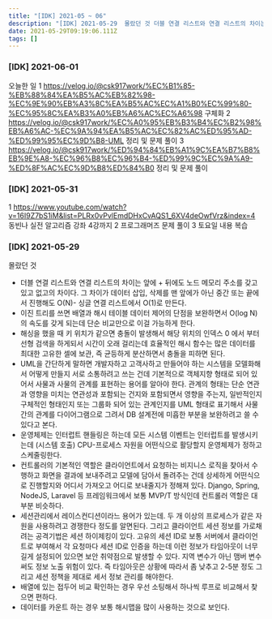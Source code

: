```yaml
---
title: "[IDK] 2021-05 ~ 06"
description: "[IDK] 2021-05-29  몰랐던 것 더블 연결 리스트와 연결 리스트의 차이는 앞에 + 뒤에도 노드 메모리 주소를 갖고 있고 없고의 차이다. 그 차이가 데이터 삽입, 삭제를 맨 앞에가 아닌 중간 또는 끝에서 진행해도 ON- 싱글 연결 리스트에서 O1로 만든"
date: 2021-05-29T09:19:06.111Z
tags: []
---
```

### [IDK] 2021-06-01
오늘한 일
1 https://velog.io/@csk917work/%EC%B1%85-%EB%88%84%EA%B5%AC%EB%82%98-%EC%9E%90%EB%A3%8C%EA%B5%AC%EC%A1%B0%EC%99%80-%EC%95%8C%EA%B3%A0%EB%A6%AC%EC%A6%98 
구체화
2 https://velog.io/@csk917work/%EC%A0%95%EB%B3%B4%EC%B2%98%EB%A6%AC-%EC%9A%94%EA%B5%AC%EC%82%AC%ED%95%AD-%ED%99%95%EC%9D%B8-UML
정리 및 문제 풀이 
3 https://velog.io/@csk917work/%ED%94%84%EB%A1%9C%EA%B7%B8%EB%9E%A8-%EC%96%B8%EC%96%B4-%ED%99%9C%EC%9A%A9-%ED%8F%AC%EC%9D%B8%ED%84%B0
정리 및 문제 풀이 

### [IDK] 2021-05-31
1 https://www.youtube.com/watch?v=16I9Z7bS1iM&list=PLRx0vPvlEmdDHxCvAQS1_6XV4deOwfVrz&index=4
동빈나 실전 알고리즘 강좌 4강까지
2 프로그래머즈 문제 풀이
3 토요일 내용 복습

### [IDK] 2021-05-29

몰랐던 것
- 더블 연결 리스트와 연결 리스트의 차이는 앞에 + 뒤에도 노드 메모리 주소를 갖고 있고 없고의 차이다. 그 차이가 데이터 삽입, 삭제를 맨 앞에가 아닌 중간 또는 끝에서 진행해도 O(N)- 싱글 연결 리스트에서 O(1)로 만든다.
- 이진 트리를 쓰면 배열과 해시 테이블 데이터 제어의 단점을 보완하면서 O(log N)의 속도를 갖게 되는데 단순 비교만으로 이걸 가능하게 한다. 
- 해싱을 했을 때 키 위치가 같으면 충돌이 발생해서 해당 위치의 인덱스 0 에서 부터 선형 검색을 하게되서 시간이 오래 걸리는데 효율적인 해시 함수는 많은 데이터를 최대한 고유한 셀에 보관, 즉 균등하게 분산하면서 충돌을 피하면 된다.
- UML을 간단하게 말하면 개발자하고 고객사하고 만들어야 하는 시스템을 모델화해서 어떻게 만들지 서로 소통하려고 쓰는 건데 기본적으로 객체지향 형태로 되어 있어서 사물과 사물의 관계를 표현하는 용어를 알아야 한다. 관계의 형태는 단순 연관과 영향을 미치는 연관성과 포함되는 건지와 포함되면서 영향을 주는지, 일반적인지 구체적인 형태인지 또는 그룹화 되어 있는 관계인지를 UML 형태로 표기해서 사물간의 관계를 다이어그램으로 그려서 DB 설계전에 미흡한 부분을 보완하려고 쓸 수 있다고 본다. 
- 운영체제는 인터럽트 핸들링은 하는데 모든 시스템 이벤트는 인터럽트를 발생시키는데 (시스템 호출) CPU-프로세스 자원을 어떤식으로 활당할지 운영체제가 정하고 스케줄링한다. 
- 컨트롤러의 기본적인 역할은 클라이언트에서 요청하는 비지니스 로직을 찾아서 수행하고 화면을 결과에 보내주려고 모델에 담아서 돌려주는 건데 상세하게 어떤식으로 진행할지와 어디서 가져오고 어디로 보내줄지가 정해져 있다. Django, Spring, NodeJS, Laravel 등 프레임워크에서 보통 MVP/T 방식인데 컨트롤러 역할은 대부분 비슷하다. 
- 세션관리에서 레이스컨디션이라느 용어가 있는데. 두 개 이상의 프로세스가 같은 자원을 사용하려고 경쟁한다 정도를 알면된다. 그리고 클라이언트 세션 정보를 가로채려는 공격기법은 세션 하이제킹이 있다. 고유의 세션 ID로 보통 서버에서 클라이언트로 부여해서 각 요청마다 세션 ID로 인증을 하는데 이런 정보가 타임아웃이 너무 길게 설정되어 있으면 보안 취약점으로 발생할 수 있다. 지역 변수가 아닌 맴버 변수 써도 정보 노출 위험이 있다. 즉 타임아웃은 상황에 따라서 좀 낮추고 2-5분 정도 그리고 세션 정책을 제대로 세서 정보 관리를 해야한다. 
- 배열에 있는 접두어 비교 확인하는 경우 우선 소팅해서 하나씩 루프로 비교해서 찾으면 편하다. 
- 데이터를 카운트 하는 경우 보통 해시맵을 많이 사용하는 것으로 보인다. 


